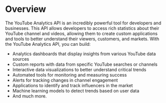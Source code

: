 # Overview

The YouTube Analytics API is an incredibly powerful tool for developers and
businesses. This API allows developers to access rich statistics about their
YouTube channel and videos, allowing them to create custom applications and
tools to better understand their viewers, customers, and markets. With the
YouTube Analytics API, you can build:

- Analytics dashboards that display insights from various YouTube data sources
- Custom reports with data from specific YouTube searches or channels
- Interactive data visualizations to better understand critical trends
- Automated tools for monitoring and measuring success
- Alerts for tracking changes in channel engagement
- Applications to identify and track influencers in the market
- Machine learning models to detect trends based on user data
- And much more.
